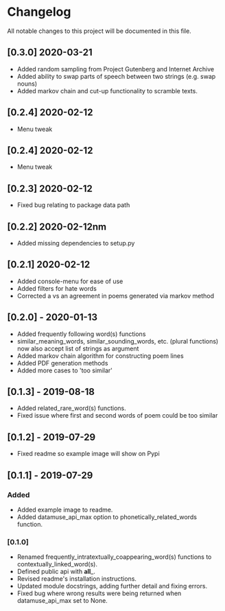 # Changelog
All notable changes to this project will be documented in this file.

## [0.3.0] 2020-03-21
- Added random sampling from Project Gutenberg and Internet Archive
- Added ability to swap parts of speech between two strings (e.g. swap nouns)
- Added markov chain and cut-up functionality to scramble texts.

## [0.2.4] 2020-02-12
- Menu tweak

## [0.2.4] 2020-02-12
- Menu tweak

## [0.2.3] 2020-02-12
- Fixed bug relating to package data path

## [0.2.2] 2020-02-12nm
- Added missing dependencies to setup.py

## [0.2.1] 2020-02-12
- Added console-menu for ease of use
- Added filters for hate words
- Corrected a vs an agreement in poems generated via markov method

## [0.2.0] - 2020-01-13
- Added frequently following word(s) functions
- similar_meaning_words, similar_sounding_words, etc. (plural functions) now also accept list of strings as argument
- Added markov chain algorithm for constructing poem lines
- Added PDF generation methods
- Added more cases to 'too similar'

## [0.1.3] - 2019-08-18
- Added related_rare_word(s) functions.
- Fixed issue where first and second words of poem could be too similar

## [0.1.2] - 2019-07-29
- Fixed readme so example image will show on Pypi

## [0.1.1] - 2019-07-29
### Added
- Added example image to readme.
- Added datamuse_api_max option to phonetically_related_words function.

### [0.1.0]
- Renamed frequently_intratextually_coappearing_word(s) functions to contextually_linked_word(s).
- Defined public api with __all___.
- Revised readme's installation instructions.
- Updated module docstrings, adding further detail and fixing errors.
- Fixed bug where wrong results were being returned when datamuse_api_max set to None.
